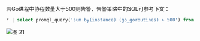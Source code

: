 若Go进程中协程数量大于500则告警，告警策略中的SQL可参考下文：
```SQL
* | select promql_query('sum by(instance) (go_goroutines) > 500') from metrics limit 1000
```
![图 21](/img/src/metrics/index/b9f3731e907e66e884904a11be7e3d1bde4ffbfb4410cbb2182656596663aca4.png)  

